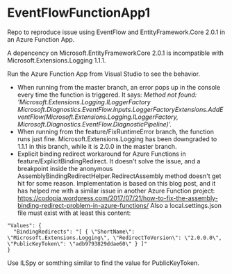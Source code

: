 # EventFlowFunctionApp1
Repo to reproduce issue using EventFlow and EntityFramework.Core 2.0.1 in an Azure Function App.

A depencency on Microsoft.EntityFrameworkCore 2.0.1 is incompatible with Microsoft.Extensions.Logging 1.1.1.

Run the Azure Function App from Visual Studio to see the behavior.
- When running from the master branch, an error pops up in the console every time the function is triggered. It says:
*Method not found: 'Microsoft.Extensions.Logging.ILoggerFactory Microsoft.Diagnostics.EventFlow.Inputs.LoggerFactoryExtensions.AddEventFlow(Microsoft.Extensions.Logging.ILoggerFactory, Microsoft.Diagnostics.EventFlow.DiagnosticPipeline)'.*
- When running from the feature/FixRuntimeError branch, the function runs just fine. Microsoft.Extensions.Logging has been downgraded to 1.1.1 in this branch, while it is 2.0.0 in the master branch.
- Explicit binding redirect workaround for Azure Functions in feature/ExplicitBindingRedirect. It doesn't solve the issue, and a breakpoint inside the anonymous AssemblyBindingRedirectHelper.RedirectAssembly method doesn't get hit for some reason. Implementation is based on this blog post, and it has helped me with a similar issue in another Azure Function project: https://codopia.wordpress.com/2017/07/21/how-to-fix-the-assembly-binding-redirect-problem-in-azure-functions/
Also a local.settings.json file must exist with at least this content: 
```
"Values": { 
  "BindingRedirects": "[ { \"ShortName\": \"Microsoft.Extensions.Logging\", \"RedirectToVersion\": \"2.0.0.0\", \"PublicKeyToken\": \"adb9793829ddae60\" } ]" 
}
```
Use ILSpy or somthing similar to find the value for PublicKeyToken.
